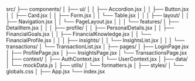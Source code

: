 src/
├── components/
│   ├── ui/
│   │   ├── Accordion.jsx
│   │   ├── Button.jsx
│   │   ├── Card.jsx
│   │   ├── Form.jsx
│   │   └── Table.jsx
│   │
│   ├── layout/
│   │   ├── Navigation.jsx
│   │   └── PageLayout.jsx
│   │
│   └── features/
│       ├── DetailItem.jsx
│       │
│       ├── profile/
│       │   ├── PersonalDetails.jsx
│       │   ├── FinancialGoals.jsx
│       │   ├── FinancialKnowledge.jsx
│       │   └── FinancialProfile.jsx
│       │
│       ├── insights/
│       │   └── InsightsList.jsx
│       │
│       └── transactions/
│           └── TransactionList.jsx
│
├── pages/
│   ├── LoginPage.jsx
│   ├── ProfilePage.jsx
│   ├── InsightsPage.jsx
│   └── TransactionsPage.jsx
│
├── context/
│   ├── AuthContext.jsx
│   └── UserContext.jsx
│
├── data/
│   └── mockData.js
│
├── utils/
│   └── formatters.js
│
├── styles/
│   └── globals.css
│
├── App.jsx
└── index.jsx